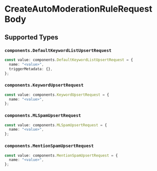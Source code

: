 # CreateAutoModerationRuleRequestBody


## Supported Types

### `components.DefaultKeywordListUpsertRequest`

```typescript
const value: components.DefaultKeywordListUpsertRequest = {
  name: "<value>",
  triggerMetadata: {},
};
```

### `components.KeywordUpsertRequest`

```typescript
const value: components.KeywordUpsertRequest = {
  name: "<value>",
};
```

### `components.MLSpamUpsertRequest`

```typescript
const value: components.MLSpamUpsertRequest = {
  name: "<value>",
};
```

### `components.MentionSpamUpsertRequest`

```typescript
const value: components.MentionSpamUpsertRequest = {
  name: "<value>",
};
```

